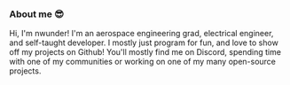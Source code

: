 
### About me :sunglasses:

Hi, I'm nwunder! I'm an aerospace engineering grad, electrical engineer, and self-taught developer.
I mostly just program for fun, and love to show off my projects on Github!
You'll mostly find me on Discord, spending time with one of my communities or working on one of my many open-source projects.

<!--
Recently, I've developed an interest in cybersecurity work. I maintain a [phishing domain API](https://phish.sinking.yachts), and I'm the project lead at a small anti-malware startup.
Working against phishing and malware scams on Discord, doing my part to make the internet a little bit safer.

My website: https://nwunder.com

### My favorite projects:
- [starlette-discord](https://github.com/nwunderly/starlette-discord), a Python module for integrating Discord's OAuth2 flow with ASGI web apps.
- [aionasa](https://github.com/nwunderly/aionasa), an async Python wrapper for the NASA Open APIs.
- [SinkingYachts](https://github.com/SinkingYachts), a home for my personal cybersecurity work!
- [Ouranos](https://github.com/nwunderly/ouranos), my powerful and somewhat opinionated Discord moderation bot.
- [Fun Police](https://github.com/nwunderly/fun-police), a Discord bot that detects Rick Rolls.
- [InspiroBot-bot](https://github.com/nwunderly/inspirobot-bot), a very well-named project that brings [InspiroBot](https://inspirobot.me) to Discord.

### Come say hi! (Discord)
- Me: `nwunder#4003`
- Admin @ [Bikini Bottom](https://discord.gg/spongebob)
- Admin @ [MCAT / Premed](https://discord.gg/premed)

### Stats
<img align="left" src="https://github-readme-stats.vercel.app/api?username=nwunderly&count_private=true&line_height=21&show_icons=true&hide_border=true"/>
<img align="left" src="https://github-readme-stats.vercel.app/api/top-langs/?username=nwunderly&layout=compact&card_width=250&hide_border=true&langs_count=8"/>
-->
